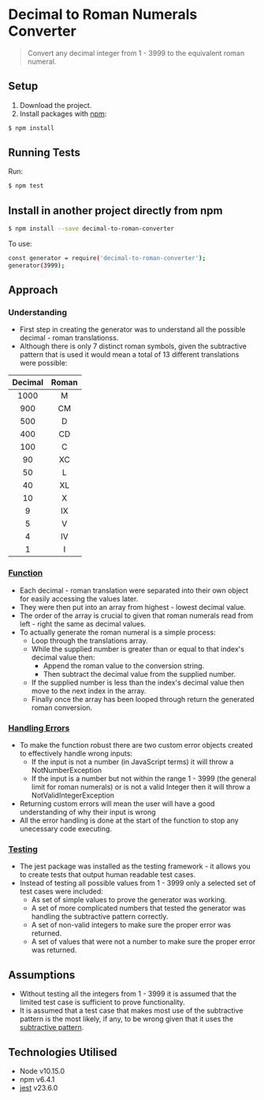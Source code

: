 # Decimal to Roman Numerals Converter
  > Convert any decimal integer from 1 - 3999 to the equivalent roman numeral.

## Setup
1. Download the project.
2. Install packages with [npm](https://www.npmjs.com/):
```sh
$ npm install
```

## Running Tests
Run:
```sh
$ npm test
```

## Install in another project directly from npm
```sh
$ npm install --save decimal-to-roman-converter
```
To use:
```sh
const generator = require('decimal-to-roman-converter');
generator(3999);
``` 

## Approach
### Understanding

- First step in creating the generator was to understand all the possible decimal - roman translationss. 
- Although there is only 7 distinct roman symbols, given the subtractive pattern that is used it would mean a total of 13 different translations were possible:

Decimal | Roman 
:---: | :---: 
1000 | M 
900 | CM     
500 | D     
400 | CD     
100 | C      
90 | XC     
50 | L      
40 | XL     
10 | X      
9 | IX     
5 | V      
4 | IV     
1 | I      

### [Function](./index.js)

- Each decimal - roman translation were separated into their own object for easily accessing the values later.
- They were then put into an array from highest - lowest decimal value.
- The order of the array is crucial to given that roman numerals read from left - right the same as decimal values.
- To actually generate the roman numeral is a simple process:
  - Loop through the translations array.
  - While the supplied number is greater than or equal to that index's decimal value then:
    - Append the roman value to the conversion string.
    - Then subtract the decimal value from the supplied number.
  - If the supplied number is less than the index's decimal value then move to the next index in the array.
  - Finally once the array has been looped through return the generated roman conversion.

### [Handling Errors](./errors.js)

- To make the function robust there are two custom error objects created to effectively handle wrong inputs:
  - If the input is not a number (in JavaScript terms) it will throw a NotNumberException
  - If the input is a number but not within the range 1 - 3999 (the general limit for roman numerals) or is not a valid Integer then it will throw a NotValidIntegerException
- Returning custom errors will mean the user will have a good understanding of why their input is wrong
- All the error handling is done at the start of the function to stop any unecessary code executing.

### [Testing](./test.js)

- The jest package was installed as the testing framework - it allows you to create tests that output human readable test cases.
- Instead of testing all possible values from 1 - 3999 only a selected set of test cases were included:
  - As set of simple values to prove the generator was working.
  - A set of more complicated numbers that tested the generator was handling the subtractive pattern correctly.
  - A set of non-valid integers to make sure the proper error was returned.
  - A set of values that were not a number to make sure the proper error was returned.

## Assumptions
- Without testing all the integers from 1 - 3999 it is assumed that the limited test case is sufficient to prove functionality.
- It is assumed that a test case that makes most use of the subtractive pattern is the most likely, if any, to be wrong given that it uses the [subtractive pattern](https://www.roman-numerals.org/subtract.html).

## Technologies Utilised
  - Node v10.15.0
  - npm v6.4.1
  - [jest](https://www.npmjs.com/package/jest) v23.6.0